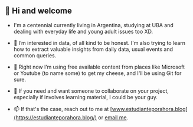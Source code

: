 ## 👋 Hi and welcome
- I'm a centennial currently living in Argentina, studying at UBA and dealing with everyday life and young adult issues too XD.

- 👀 I’m interested in data, of all kind to be honest. I'm also trying to learn how to extract valuable insights from daily data, usual events and common queries.

- 🌱 Right now I’m using free available content from places like Microsoft or Youtube (to name some) to get my cheese, and I'll be using Git for sure.

- 💞️ If you need and want someone to collaborate on your project, especially if involves learning material, I could be your guy.

- 📫 If that's the case, reach out to me at [www.estudianteporahora.blog](https://estudianteporahora.blog/) or [email me](mailto:victortizs@outlook.com).

<!---
victortizs/victortizs is a ✨ special ✨ repository because its `README.md` (this file) appears on your GitHub profile.
You can click the Preview link to take a look at your changes.
--->
